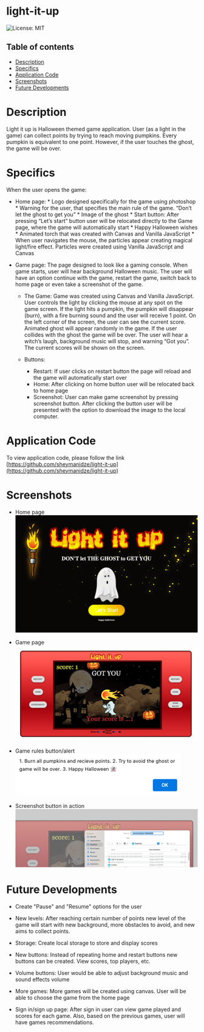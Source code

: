 # light-it-up

 ![License: MIT](https://img.shields.io/badge/License-MIT-yellow.svg)

  ## Table of contents
 * [Description](#GDescription)
 * [Specifics](#Specifics)
 * [Application Code](#Application-Code)
 * [Screenshots](#Screenshots)
 * [Future Developments](#Future-Developments)

# Description

 Light it up is Halloween themed game application. User (as a light in the game) can collect points by trying to reach moving pumpkins. Every pumpkin is equivalent to one point. However, if the user touches the ghost, the game will be over.

# Specifics

  When the user opens the game:
   * Home page:
    * Logo designed specifically for the game using photoshop
    * Warning for the user, that specifies the main rule of the game. “Don’t let the ghost to get you”
    * Image of the ghost
    * Start button:
        After pressing “Let’s start” button user will be relocated directly to the Game page, where the game will automatically start
    * Happy Halloween wishes
    * Animated torch that was created with Canvas and Vanilla JavaScript
    * When user navigates the mouse, the particles appear creating magical light/fire effect. Particles were created using Vanilla JavaScript and Canvas

   * Game page:
      The page designed to look like a gaming console. When game starts, user will hear background Halloween music. The user will have an option continue with the game, restart the game, switch back to home page or even take a screenshot of the game. 

     * The Game:
        Game was created using Canvas and Vanilla JavaScript. User controls the light by clicking the mouse at any spot on the game screen. If the light hits a pumpkin, the pumpkin will disappear (burn), with a fire burning sound and the user will receive 1 point. On the left corner of the screen, the user can see the current score. Animated ghost will appear randomly in the game. If the user collides with the ghost the game will be over. The user will hear a witch’s laugh, background music will stop, and warning “Got you”. The current scores will be shown on the screen.

      * Buttons:
         * Restart: If user clicks on restart button the page will reload and the game will automatically start over  
         * Home: After clicking on home button user will be relocated back to home page
         * Screenshot: User can make game screenshot by pressing screenshot button. After clicking the button user will be presented with the option to download the image to the local computer.

# Application Code

   To view application code, please follow the link [https://github.com/sheymanidze/light-it-up](https://github.com/sheymanidze/light-it-up)

# Screenshots

 * Home page 
![Home Page](./src/img/home-page.png)

* Game page
![Game page](./src/img/game-page.png)

* Game rules button/alert
![Game Rules Alert](./src/img/game-rules.png)

* Screenshot button in action
![Schreenshot option](./src/img/screenshot-button.png)

# Future Developments

 * Create "Pause" and "Resume" options for the user
  
 * New levels:
   After reaching certain number of points new level of the game will start with new background, more obstacles to avoid, and new aims to collect points.

 * Storage:
   Create local storage to store and display scores

 * New buttons:
   Instead of repeating home and restart buttons new buttons can be created. View scores, top players, etc.

 * Volume buttons:
   User would be able to adjust background music and sound effects volume

 * More games: 
   More games will be created using canvas. User will be able to choose the game from the home page

 * Sign in/sign up page:
   After sign in user can view game played and scores for each game. Also, based on the previous games, user will have games recommendations. 
